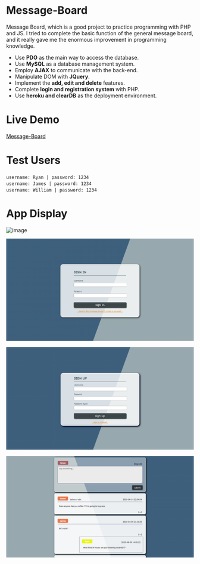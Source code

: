 # Message-Board

Message Board, which is a good project to practice programming with PHP and JS. I tried to complete the basic function of the general message board, and it really gave me the enormous improvement in programming knowledge.

+ Use **PDO** as the main way to access the database.
+ Use **MySQL** as a database management system.
+ Employ **AJAX** to communicate with the back-end.
+ Manipulate DOM with **JQuery**.
+ Implement the **add, edit and delete** features.
+ Complete **login and registration system** with PHP.
+ Use **heroku and clearDB** as the deployment environment.

# Live Demo
[Message-Board](https://chia-mb.herokuapp.com/sign-in/sign_in.php)

# Test Users #

`username: Ryan | password: 1234` <br>
`username: James | password: 1234` <br>
`username: William | password: 1234`


# App Display

![image](https://github.com/Chia-Hsing/Message-Board/blob/master/img/gif.gif)

![image](https://github.com/Chia-Hsing/Message-Board/blob/master/img/1.png)

![image](https://github.com/Chia-Hsing/Message-Board/blob/master/img/3.png)

![image](https://github.com/Chia-Hsing/Message-Board/blob/master/img/2.png)


